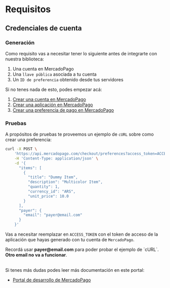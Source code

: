 # Requisitos

## Credenciales de cuenta

### Generación

Como requisito vas a necesitar tener lo siguiente antes de integrarte con nuestra biblioteca:

1. Una cuenta en MercadoPago
2. Una `llave pública` asociada a tu cuenta
3. Un `ID de preferencia` obtenido desde tus servidores

Si no tenes nada de esto, podes empezar acá:

1. [Crear una cuenta en MercadoPago](https://www.mercadopago.com.ar)
2. [Crear una aplicación en MercadoPago](https://applications.mercadopago.com)
3. [Crear una preferencia de pago en MercadoPago](https://www.mercadopago.com.ar/developers/es/reference/preferences/_checkout_preferences/post/)

### Pruebas

A propósitos de pruebas te proveemos un ejemplo de `cURL` sobre como crear una preferencia:

```bash
curl -X POST \
    'https://api.mercadopago.com/checkout/preferences?access_token=ACCESS_TOKEN' \
    -H 'Content-Type: application/json' \
    -d '{
      "items": [
        {
          "title": "Dummy Item",
          "description": "Multicolor Item",
          "quantity": 1,
          "currency_id": "ARS",
          "unit_price": 10.0
        }
      ],
      "payer": {
        "email": "payer@email.com"
      }
    }'
```

Vas a necesitar reemplazar en `ACCESS_TOKEN` con el token de acceso de la aplicación que hayas generado con tu cuenta de `MercadoPago`.

<div class="alert alert--warning" role="alert" style={{ backgroundColor: '#FFD026', color: '#444444' }}>
  Recordá usar <strong>payer@email.com</strong> para poder probar el ejemplo de `cURL`. <strong>Otro email no va a funcionar</strong>.
</div> 
<br/>

Si tenes más dudas podes leer más documentación en este portal:

- [Portal de desarrollo de MercadoPago](https://developers.mercadopago.com)
